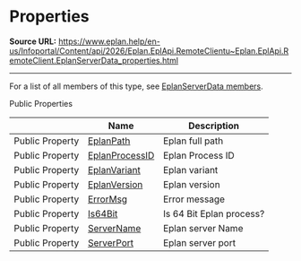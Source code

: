 # Properties

**Source URL:** https://www.eplan.help/en-us/Infoportal/Content/api/2026/Eplan.EplApi.RemoteClientu~Eplan.EplApi.RemoteClient.EplanServerData_properties.html

---

For a list of all members of this type, see [EplanServerData members](Eplan.EplApi.RemoteClientu~Eplan.EplApi.RemoteClient.EplanServerData_members.html).

Public Properties

|  | Name | Description |
| --- | --- | --- |
| Public Property | [EplanPath](Eplan.EplApi.RemoteClientu~Eplan.EplApi.RemoteClient.EplanServerData~EplanPath.html) | Eplan full path |
| Public Property | [EplanProcessID](Eplan.EplApi.RemoteClientu~Eplan.EplApi.RemoteClient.EplanServerData~EplanProcessID.html) | Eplan Process ID |
| Public Property | [EplanVariant](Eplan.EplApi.RemoteClientu~Eplan.EplApi.RemoteClient.EplanServerData~EplanVariant.html) | Eplan variant |
| Public Property | [EplanVersion](Eplan.EplApi.RemoteClientu~Eplan.EplApi.RemoteClient.EplanServerData~EplanVersion.html) | Eplan version |
| Public Property | [ErrorMsg](Eplan.EplApi.RemoteClientu~Eplan.EplApi.RemoteClient.EplanServerData~ErrorMsg.html) | Error message |
| Public Property | [Is64Bit](Eplan.EplApi.RemoteClientu~Eplan.EplApi.RemoteClient.EplanServerData~Is64Bit.html) | Is 64 Bit Eplan process? |
| Public Property | [ServerName](Eplan.EplApi.RemoteClientu~Eplan.EplApi.RemoteClient.EplanServerData~ServerName.html) | Eplan server Name |
| Public Property | [ServerPort](Eplan.EplApi.RemoteClientu~Eplan.EplApi.RemoteClient.EplanServerData~ServerPort.html) | Eplan server port |



